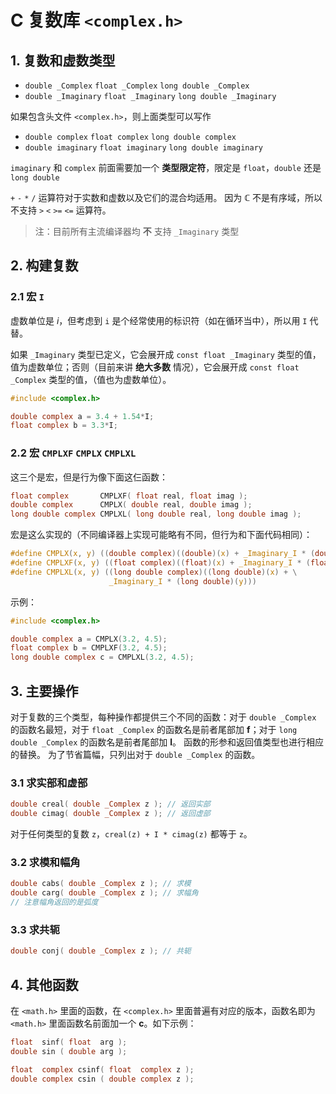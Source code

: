 # C 复数库 `<complex.h>`

## 1. 复数和虚数类型

+ `double _Complex` `float _Complex` `long double _Complex`
+ `double _Imaginary` `float _Imaginary` `long double _Imaginary`

如果包含头文件 `<complex.h>`，则上面类型可以写作

+ `double complex` `float complex` `long double complex`
+ `double imaginary` `float imaginary` `long double imaginary`

`imaginary` 和 `complex` 前面需要加一个 **类型限定符**，限定是 `float`，`double` 还是 `long double`

`+` `-` `*` `/` 运算符对于实数和虚数以及它们的混合均适用。
因为 $\mathbb{C}$ 不是有序域，所以不支持 `>` `<` `>=` `<=` 运算符。

> 注：目前所有主流编译器均 **不** 支持 `_Imaginary` 类型

## 2. 构建复数

### 2.1 宏 `I`

虚数单位是 $i$，但考虑到 `i` 是个经常使用的标识符（如在循环当中），所以用 `I` 代替。

如果 `_Imaginary` 类型已定义，它会展开成 `const float _Imaginary` 类型的值，值为虚数单位；否则（目前来讲 **绝大多数** 情况），它会展开成 `const float _Complex` 类型的值，（值也为虚数单位）。

```c
#include <complex.h>

double complex a = 3.4 + 1.54*I;
float complex b = 3.3*I;
```

### 2.2 宏 `CMPLXF` `CMPLX` `CMPLXL`

这三个是宏，但是行为像下面这仨函数：

```c
float complex       CMPLXF( float real, float imag );
double complex      CMPLX( double real, double imag );
long double complex CMPLXL( long double real, long double imag );
```

宏是这么实现的（不同编译器上实现可能略有不同，但行为和下面代码相同）：

```c
#define CMPLX(x, y) ((double complex)((double)(x) + _Imaginary_I * (double)(y)))
#define CMPLXF(x, y) ((float complex)((float)(x) + _Imaginary_I * (float)(y)))
#define CMPLXL(x, y) ((long double complex)((long double)(x) + \
                      _Imaginary_I * (long double)(y)))
```

示例：

```c
#include <complex.h>

double complex a = CMPLX(3.2, 4.5);
float complex b = CMPLXF(3.2, 4.5);
long double complex c = CMPLXL(3.2, 4.5);
```

## 3. 主要操作

对于复数的三个类型，每种操作都提供三个不同的函数：对于 `double _Complex` 的函数名最短，对于 `float _Complex` 的函数名是前者尾部加 **f**；对于 `long double _Complex` 的函数名是前者尾部加 **l**。
函数的形参和返回值类型也进行相应的替换。
为了节省篇幅，只列出对于 `double _Complex` 的函数。

### 3.1 求实部和虚部

```c
double creal( double _Complex z ); // 返回实部
double cimag( double _Complex z ); // 返回虚部
```

对于任何类型的复数 `z`，`creal(z) + I * cimag(z)` 都等于 `z`。

### 3.2 求模和幅角

```c
double cabs( double _Complex z ); // 求模
double carg( double _Complex z ); // 求幅角
// 注意幅角返回的是弧度
```

### 3.3 求共轭

```c
double conj( double _Complex z ); // 共轭
```

## 4. 其他函数

在 `<math.h>` 里面的函数，在 `<complex.h>` 里面普遍有对应的版本，函数名即为 `<math.h>` 里面函数名前面加一个 **c**。如下示例：

```c
float  sinf( float  arg );
double sin ( double arg );

float  complex csinf( float  complex z );
double complex csin ( double complex z );
```
